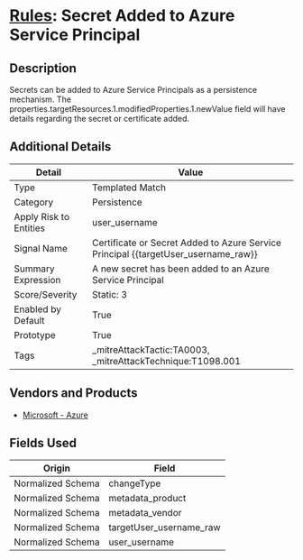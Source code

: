 # [Rules](README.md): Secret Added to Azure Service Principal

## Description
Secrets can be added to Azure Service Principals as a persistence mechanism. The properties.targetResources.1.modifiedProperties.1.newValue field will have details regarding the secret or certificate added.

## Additional Details
|Detail|Value|
|----|----|
|Type|Templated Match|
|Category|Persistence|
|Apply Risk to Entities|user_username|
|Signal Name|Certificate or Secret Added to Azure Service Principal {{targetUser_username_raw}}|
|Summary Expression|A new secret has been added to an Azure Service Principal|
|Score/Severity|Static: 3|
|Enabled by Default|True|
|Prototype|True|
|Tags|_mitreAttackTactic:TA0003, _mitreAttackTechnique:T1098.001|
## Vendors and Products
- [Microsoft - Azure](../products/a1225af5-e778-4068-a9a2-47da93d1ff24.md)


## Fields Used

|Origin|Field|
|----|----|
|Normalized Schema|changeType|
|Normalized Schema|metadata_product|
|Normalized Schema|metadata_vendor|
|Normalized Schema|targetUser_username_raw|
|Normalized Schema|user_username|


